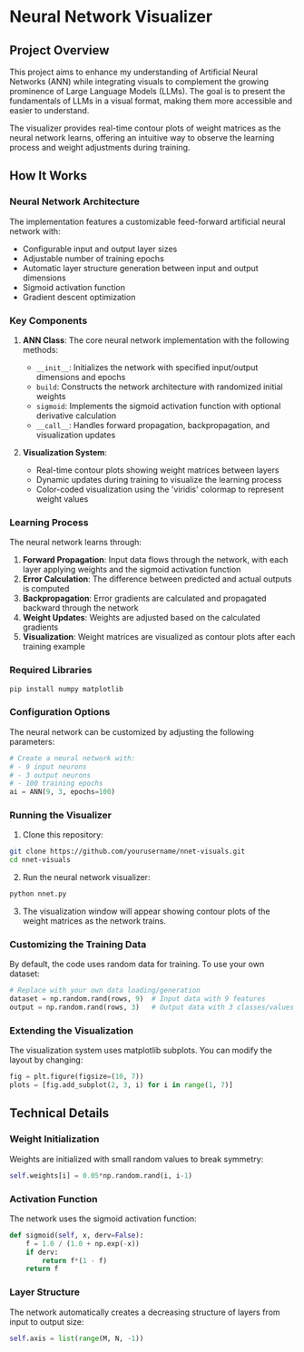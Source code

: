 # Neural Network Visualizer

## Project Overview

This project aims to enhance my understanding of Artificial Neural Networks (ANN) while integrating visuals to complement the growing prominence of Large Language Models (LLMs). The goal is to present the fundamentals of LLMs in a visual format, making them more accessible and easier to understand.

The visualizer provides real-time contour plots of weight matrices as the neural network learns, offering an intuitive way to observe the learning process and weight adjustments during training.

## How It Works

### Neural Network Architecture

The implementation features a customizable feed-forward artificial neural network with:

- Configurable input and output layer sizes
- Adjustable number of training epochs
- Automatic layer structure generation between input and output dimensions
- Sigmoid activation function
- Gradient descent optimization

### Key Components

1. **ANN Class**: The core neural network implementation with the following methods:
   - `__init__`: Initializes the network with specified input/output dimensions and epochs
   - `build`: Constructs the network architecture with randomized initial weights
   - `sigmoid`: Implements the sigmoid activation function with optional derivative calculation
   - `__call__`: Handles forward propagation, backpropagation, and visualization updates

2. **Visualization System**:
   - Real-time contour plots showing weight matrices between layers
   - Dynamic updates during training to visualize the learning process
   - Color-coded visualization using the 'viridis' colormap to represent weight values

### Learning Process

The neural network learns through:

1. **Forward Propagation**: Input data flows through the network, with each layer applying weights and the sigmoid activation function
2. **Error Calculation**: The difference between predicted and actual outputs is computed
3. **Backpropagation**: Error gradients are calculated and propagated backward through the network
4. **Weight Updates**: Weights are adjusted based on the calculated gradients
5. **Visualization**: Weight matrices are visualized as contour plots after each training example

### Required Libraries

```bash
pip install numpy matplotlib
```

### Configuration Options

The neural network can be customized by adjusting the following parameters:

```python
# Create a neural network with:
# - 9 input neurons
# - 3 output neurons
# - 100 training epochs
ai = ANN(9, 3, epochs=100)
```

### Running the Visualizer

1. Clone this repository:
```bash
git clone https://github.com/yourusername/nnet-visuals.git
cd nnet-visuals
```

2. Run the neural network visualizer:
```bash
python nnet.py
```

3. The visualization window will appear showing contour plots of the weight matrices as the network trains.

### Customizing the Training Data

By default, the code uses random data for training. To use your own dataset:

```python
# Replace with your own data loading/generation
dataset = np.random.rand(rows, 9)  # Input data with 9 features
output = np.random.rand(rows, 3)   # Output data with 3 classes/values
```

### Extending the Visualization

The visualization system uses matplotlib subplots. You can modify the layout by changing:

```python
fig = plt.figure(figsize=(10, 7))
plots = [fig.add_subplot(2, 3, i) for i in range(1, 7)]
```

## Technical Details

### Weight Initialization

Weights are initialized with small random values to break symmetry:
```python
self.weights[i] = 0.05*np.random.rand(i, i-1)
```

### Activation Function

The network uses the sigmoid activation function:
```python
def sigmoid(self, x, derv=False):
    f = 1.0 / (1.0 + np.exp(-x))
    if derv:
        return f*(1 - f)
    return f
```

### Layer Structure

The network automatically creates a decreasing structure of layers from input to output size:
```python
self.axis = list(range(M, N, -1))
```
